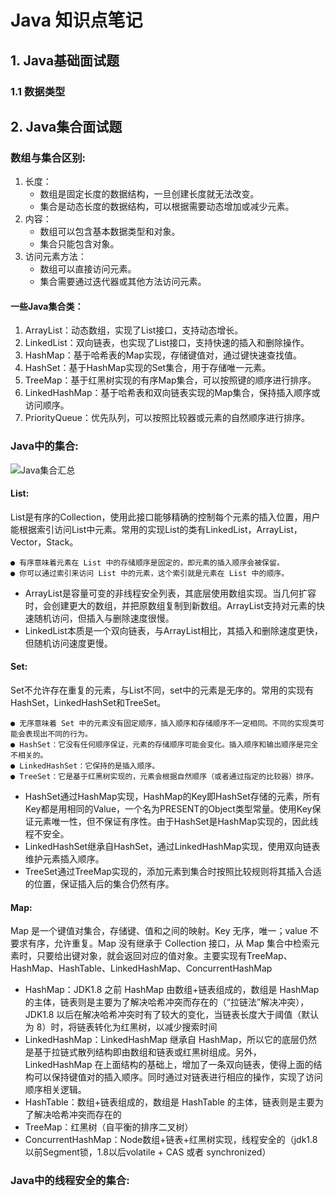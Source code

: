 # Java 知识点笔记

## 1. Java基础面试题

### 1.1 数据类型

## 2. Java集合面试题

### 数组与集合区别:

1. 长度：
   - 数组是固定长度的数据结构，一旦创建长度就无法改变。
   - 集合是动态长度的数据结构，可以根据需要动态增加或减少元素。
2. 内容：
   - 数组可以包含基本数据类型和对象。
   - 集合只能包含对象。
3. 访问元素方法：
   - 数组可以直接访问元素。
   - 集合需要通过迭代器或其他方法访问元素。

#### 一些Java集合类：

1. ArrayList：动态数组，实现了List接口，支持动态增长。
2. LinkedList：双向链表，也实现了List接口，支持快速的插入和删除操作。
3. HashMap：基于哈希表的Map实现，存储键值对，通过键快速查找值。
4. HashSet：基于HashMap实现的Set集合，用于存储唯一元素。
5. TreeMap：基于红黑树实现的有序Map集合，可以按照键的顺序进行排序。
6. LinkedHashMap：基于哈希表和双向链表实现的Map集合，保持插入顺序或访问顺序。
7. PriorityQueue：优先队列，可以按照比较器或元素的自然顺序进行排序。

### Java中的集合:

![Java集合汇总]()

#### List:

List是有序的Collection，使用此接口能够精确的控制每个元素的插入位置，用户能根据索引访问List中元素。常用的实现List的类有LinkedList，ArrayList，Vector，Stack。

    ● 有序意味着元素在 List 中的存储顺序是固定的，即元素的插入顺序会被保留。
    ● 你可以通过索引来访问 List 中的元素，这个索引就是元素在 List 中的顺序。

- ArrayList是容量可变的非线程安全列表，其底层使用数组实现。当几何扩容时，会创建更大的数组，并把原数组复制到新数组。ArrayList支持对元素的快速随机访问，但插入与删除速度很慢。
- LinkedList本质是一个双向链表，与ArrayList相比，其插入和删除速度更快，但随机访问速度更慢。

#### Set:

Set不允许存在重复的元素，与List不同，set中的元素是无序的。常用的实现有HashSet，LinkedHashSet和TreeSet。

    ● 无序意味着 Set 中的元素没有固定顺序，插入顺序和存储顺序不一定相同。不同的实现类可能会表现出不同的行为。
    ● HashSet：它没有任何顺序保证，元素的存储顺序可能会变化。插入顺序和输出顺序是完全不相关的。
    ● LinkedHashSet：它保持的是插入顺序。
    ● TreeSet：它是基于红黑树实现的，元素会根据自然顺序（或者通过指定的比较器）排序。

- HashSet通过HashMap实现，HashMap的Key即HashSet存储的元素，所有Key都是用相同的Value，一个名为PRESENT的Object类型常量。使用Key保证元素唯一性，但不保证有序性。由于HashSet是HashMap实现的，因此线程不安全。
- LinkedHashSet继承自HashSet，通过LinkedHashMap实现，使用双向链表维护元素插入顺序。
- TreeSet通过TreeMap实现的，添加元素到集合时按照比较规则将其插入合适的位置，保证插入后的集合仍然有序。

#### Map:

Map 是一个键值对集合，存储键、值和之间的映射。Key 无序，唯一；value 不要求有序，允许重复。Map 没有继承于 Collection 接口，从 Map 集合中检索元素时，只要给出键对象，就会返回对应的值对象。主要实现有TreeMap、HashMap、HashTable、LinkedHashMap、ConcurrentHashMap

- HashMap：JDK1.8 之前 HashMap 由数组+链表组成的，数组是 HashMap 的主体，链表则是主要为了解决哈希冲突而存在的（“拉链法”解决冲突），JDK1.8 以后在解决哈希冲突时有了较大的变化，当链表长度大于阈值（默认为 8）时，将链表转化为红黑树，以减少搜索时间
- LinkedHashMap：LinkedHashMap 继承自 HashMap，所以它的底层仍然是基于拉链式散列结构即由数组和链表或红黑树组成。另外，LinkedHashMap 在上面结构的基础上，增加了一条双向链表，使得上面的结构可以保持键值对的插入顺序。同时通过对链表进行相应的操作，实现了访问顺序相关逻辑。
- HashTable：数组+链表组成的，数组是 HashTable 的主体，链表则是主要为了解决哈希冲突而存在的
- TreeMap：红黑树（自平衡的排序二叉树）
- ConcurrentHashMap：Node数组+链表+红黑树实现，线程安全的（jdk1.8以前Segment锁，1.8以后volatile + CAS 或者 synchronized）

### Java中的线程安全的集合: